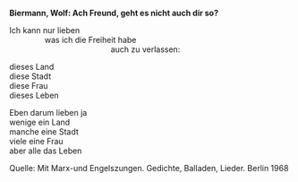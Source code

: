 **Biermann, Wolf: Ach Freund, geht es nicht auch dir so?**

Ich kann nur lieben  
$~~~~~~~~~~~~~~~$ was ich die Freiheit habe  
$~~~~~~~~~~~~~~~~~~~~~~~~~~~~~~~~~~~~~~~~~~~~~$ auch zu verlassen:

dieses Land  
diese Stadt  
diese Frau  
dieses Leben  

Eben darum lieben ja  
wenige ein Land  
manche eine Stadt  
viele eine Frau  
aber alle das Leben

Quelle: Mit Marx-und Engelszungen. Gedichte, Balladen, Lieder. Berlin 1968
